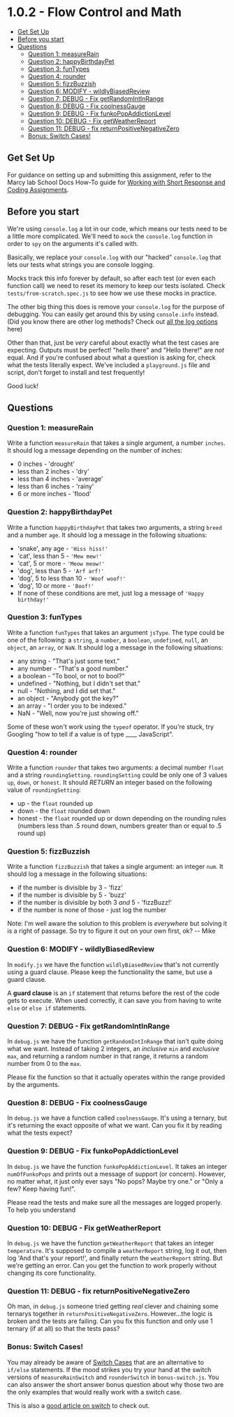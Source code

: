 # 1.0.2 - Flow Control and Math

- [Get Set Up](#get-set-up)
- [Before you start](#before-you-start)
- [Questions](#questions)
  - [Question 1: measureRain](#question-1-measurerain)
  - [Question 2: happyBirthdayPet](#question-2-happybirthdaypet)
  - [Question 3: funTypes](#question-3-funtypes)
  - [Question 4: rounder](#question-4-rounder)
  - [Question 5: fizzBuzzish](#question-5-fizzbuzzish)
  - [Question 6: MODIFY - wildlyBiasedReview](#question-6-modify---wildlybiasedreview)
  - [Question 7: DEBUG - Fix getRandomIntInRange](#question-7-debug---fix-getrandomintinrange)
  - [Question 8: DEBUG - Fix coolnessGauge](#question-8-debug---fix-coolnessgauge)
  - [Question 9: DEBUG - Fix funkoPopAddictionLevel](#question-9-debug---fix-funkopopaddictionlevel)
  - [Question 10: DEBUG - Fix getWeatherReport](#question-10-debug---fix-getweatherreport)
  - [Question 11: DEBUG - fix returnPositiveNegativeZero](#question-11-debug---fix-returnpositivenegativezero)
  - [Bonus: Switch Cases!](#bonus-switch-cases)

## Get Set Up

For guidance on setting up and submitting this assignment, refer to the Marcy lab School Docs How-To guide for [Working with Short Response and Coding Assignments](https://marcylabschool.gitbook.io/marcy-lab-school-docs/fullstack-curriculum/how-tos/working-with-assignments#how-to-work-on-assignments).

## Before you start
We're using `console.log` a lot in our code, which means our tests need to be a little more complicated. We'll need to `mock` the `console.log` function in order to `spy` on the arguments it's called with. 

Basically, we replace your `console.log` with our "hacked" `console.log` that lets our tests what strings you are console logging.

Mocks track this info forever by default, so after each test (or even each function call) we need to reset its memory to keep our tests isolated. Check `tests/from-scratch.spec.js` to see how we use these mocks in practice.

The other big thing this does is remove your `console.log` for the purpose of debugging. You can easily get around this by using `console.info` instead. (Did you know there are other log methods? Check out [all the log options](https://www.syncfusion.com/blogs/post/11-console-methods-in-javascript-for-effective-debugging.aspx) here)

Other than that, just be *very* careful about exactly what the test cases are expecting. Outputs must be perfect! "hello there" and "Hello there!" are *not* equal. And if you're confused about what a question is asking for, check what the tests literally expect. We've included a `playground.js` file and script, don't forget to install and test frequently!

Good luck!

## Questions

### Question 1: measureRain
Write a function `measureRain` that takes a single argument, a number `inches`. It should log a message depending on the number of inches:
- 0 inches - 'drought'
- less than 2 inches - 'dry'
- less than 4 inches - 'average'
- less than 6 inches - 'rainy'
- 6 or more inches  - 'flood'

### Question 2: happyBirthdayPet
Write a function `happyBirthdayPet` that takes two arguments, a string `breed` and a number `age`. It should log a message in the following situations:
- 'snake', any age - `'Hiss hiss!'`
- 'cat', less than 5 - `'Mew mew!'`
- 'cat', 5 or more - `'Meow meow!'`
- 'dog', less than 5 - `'Arf arf!'`
- 'dog', 5 to less than 10 - `'Woof woof!'`
- 'dog', 10 or more - `'Boof!'`
- If none of these conditions are met, just log a message of `'Happy birthday!'`

### Question 3: funTypes
Write a function `funTypes` that takes an argument `jsType`. The type could be one of the following: a `string`, a `number`, a `boolean`, `undefined`, `null`, an `object`, an `array`, or `NaN`. It should log a message in the following situations:

- any string - "That's just some text."
- any number - "That's a good number."
- a boolean - "To bool, or not to bool?"
- undefined - "Nothing, but I didn't set that."
- null - "Nothing, and I did set that."
- an object - "Anybody got the key?"
- an array - "I order you to be indexed."
- NaN - "Well, now you're just showing off."

Some of these won't work using the `typeof` operator. If you're stuck, try Googling "how to tell if a value is of type ____ JavaScript".

### Question 4: rounder
Write a function `rounder` that takes two arguments: a decimal number `float` and a string `roundingSetting`. `roundingSetting` could be only one of 3 values `up`, `down`, or `honest`. It should *RETURN* an integer based on the following value of `roundingSetting`:
- up - the `float` rounded up
- down - the `float` rounded down
- honest - the `float` rounded up or down depending on the rounding rules (numbers less than .5 round down, numbers greater than or equal to .5 round up)

### Question 5: fizzBuzzish
Write a function `fizzBuzzish` that takes a single argument: an integer `num`. It should log a message in the following situations:

- if the number is divisible by 3 - 'fizz'
- if the number is divisible by 5 - 'buzz'
- if the number is divisible by both 3 *and* 5 - 'fizzBuzz!'
- if the number is none of those - just log the number

Note: I'm well aware the solution to this problem is *everywhere* but solving it is a right of passage. So try to figure it out on your own first, ok? -- Mike

### Question 6: MODIFY - wildlyBiasedReview
In `modify.js` we have the function `wildlyBiasedReview` that's not currently using a guard clause. Please keep the functionality the same, but use a guard clause.

A **guard clause** is an `if` statement that returns before the rest of the code gets to execute. When used correctly, it can save you from having to write `else` or `else if` statements.

### Question 7: DEBUG - Fix getRandomIntInRange
In `debug.js` we have the function `getRandomIntInRange` that isn't quite doing what we want. Instead of taking 2 integers, an *inclusive* `min` and *exclusive* `max`, and returning a random number in that range, it returns a random number from 0 to the `max`.

Please fix the function so that it actually operates within the range provided by the arguments.

### Question 8: DEBUG - Fix coolnessGauge
In `debug.js` we have a function called `coolnessGauge`. It's using a ternary, but it's returning the exact opposite of what we want. Can you fix it by reading what the tests expect?

### Question 9: DEBUG - Fix funkoPopAddictionLevel
In `debug.js` we have the function `funkoPopAddictionLevel`. It takes an integer `numOfFunkoPops` and prints out a message of support (or concern). However, no matter what, it just only ever says "No pops? Maybe try one." or "Only a few? Keep having fun!". 

Please read the tests and make sure all the messages are logged properly. To help you understand 

### Question 10: DEBUG - Fix getWeatherReport
In `debug.js` we have the function `getWeatherReport` that takes an integer `temperature`. It's supposed to compile a `weatherReport` string, log it out, then log 'And that's your report!', and finally return the `weatherReport` string. But we're getting an error. Can you get the function to work properly without changing its core functionality.

### Question 11: DEBUG - fix returnPositiveNegativeZero
Oh man, in `debug.js` someone tried getting *real* clever and chaining some ternarys together in `returnPositiveNegativeZero`. However...the logic is broken and the tests are failing. Can you fix this function and only use 1 ternary (if at all) so that the tests pass?

### Bonus: Switch Cases!
You may already be aware of [Switch Cases](https://www.w3schools.com/js/js_switch.asp) that are an alternative to `if/else` statements. If the mood strikes you try your hand at the switch versions of `measureRainSwitch` and `rounderSwitch` in `bonus-switch.js`. You can also answer the short answer bonus question about why those two are the only examples that would really work with a switch case.

This is also a [good article on switch](https://javascript.info/switch) to check out.
